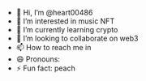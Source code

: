- 👋 Hi, I’m @heart00486
- 👀 I’m interested in music NFT
- 🌱 I’m currently learning crypto
- 💞️ I’m looking to collaborate on web3
- 📫 How to reach me in
- 😄 Pronouns: 
- ⚡ Fun fact: peach

<!---
heart00486/heart00486 is a ✨ special ✨ repository because its `README.md` (this file) appears on your GitHub profile.
You can click the Preview link to take a look at your changes.
--->
